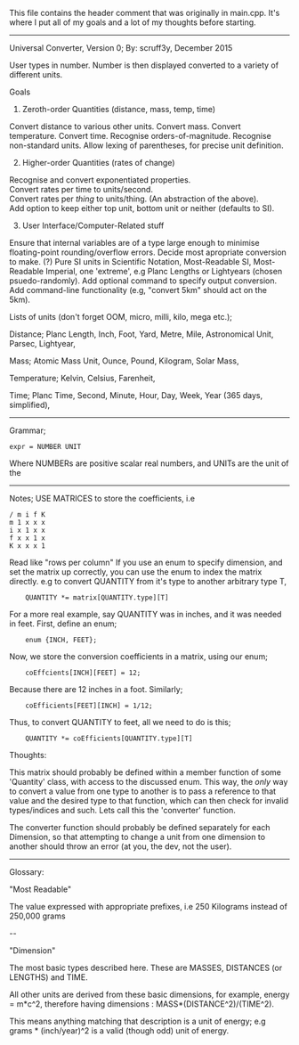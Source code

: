 This file contains the header comment that was originally in main.cpp. It's where I put all of my goals and a lot of my thoughts before starting.

----------------------------------------------------------------------------------------------

Universal Converter, Version 0;
By: scruff3y, December 2015

User types in number. Number is then displayed converted to a variety of different units.

Goals

1. Zeroth-order Quantities (distance, mass, temp, time)

Convert distance to various other units.
Convert mass.
Convert temperature.
Convert time.
Recognise orders-of-magnitude.
Recognise non-standard units.
Allow lexing of parentheses, for precise unit definition.

2. Higher-order Quantities (rates of change)

Recognise and convert exponentiated properties.															
Convert rates per time to units/second.																	
Convert rates per *thing* to units/thing. (An abstraction of the above).								
Add option to keep either top unit, bottom unit or neither (defaults to SI).							

3. User Interface/Computer-Related stuff

Ensure that internal variables are of a type large enough to minimise floating-point rounding/overflow errors.
Decide most apropriate conversion to make. (?) Pure SI units in Scientific Notation, Most-Readable SI, Most-Readable Imperial, one 'extreme', e.g Planc Lengths or Lightyears (chosen psuedo-randomly).
Add optional command to specify output conversion.
Add command-line functionality (e.g, "convert 5km" should act on the 5km).									

Lists of units (don't forget OOM, micro, milli, kilo, mega etc.);

Distance;
Planc Length, Inch, Foot, Yard, Metre, Mile, Astronomical Unit, Parsec, Lightyear, 

Mass;
Atomic Mass Unit, Ounce, Pound, Kilogram, Solar Mass, 

Temperature;
Kelvin, Celsius, Farenheit,

Time;
Planc Time, Second, Minute, Hour, Day, Week, Year (365 days, simplified),

-------------------------------------------------------------------------------

Grammar;

    expr = NUMBER UNIT

Where NUMBERs are positive scalar real numbers, and UNITs are the
unit of the 

-------------------------------------------------------------------------------

Notes;
USE MATRICES to store the coefficients, i.e

    / m i f K
    m 1 x x x
    i x 1 x x
    f x x 1 x
    K x x x 1

Read like "rows per column"
If you use an enum to specify dimension, and set the matrix up correctly, you
can use the enum to index the matrix directly.
e.g to convert QUANTITY from it's type to another arbitrary type T,

		QUANTITY *= matrix[QUANTITY.type][T]

For a more real example, say QUANTITY was in inches, and it was needed in
feet. First, define an enum;
	
		enum {INCH, FEET};

Now, we store the conversion coefficients in a matrix, using our enum;

		coEffcients[INCH][FEET] = 12;

Because there are 12 inches in a foot. Similarly;

		coEfficients[FEET][INCH] = 1/12;

Thus, to convert QUANTITY to feet, all we need to do is this;

		QUANTITY *= coEfficients[QUANTITY.type][T]

Thoughts:

This matrix should probably be defined within a member function of some 'Quantity' class, with access to the discussed enum. This way, the *only* way to convert a value from one type to another is to pass a reference to that value and the desired type to that function, which can then check for invalid types/indices and such. Lets call this the 'converter' function.

The converter function should probably be defined separately for each Dimension, so that attempting to change a unit from one dimension to another should throw an error (at you, the dev, not the user).

---------------------------------------------------------------------

Glossary:

"Most Readable"

The value expressed with appropriate prefixes, i.e 250 Kilograms instead of 250,000 grams

--

"Dimension"

The most basic types described here. These are MASSES, DISTANCES (or LENGTHS) and TIME.

All other units are derived from these basic dimensions, for example, energy = m\*c^2, therefore having dimensions : MASS*(DISTANCE^2)/(TIME^2).

This means anything matching that description is a unit of energy; e.g grams * (inch/year)^2 is a valid (though odd) unit of energy.
